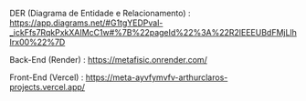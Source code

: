 DER (Diagrama de Entidade e Relacionamento) : 
https://app.diagrams.net/#G1tgYEDPval-_ickFfs7RqkPxkXAIMcC1w#%7B%22pageId%22%3A%22R2lEEEUBdFMjLlhIrx00%22%7D

Back-End (Render) :
https://metafisic.onrender.com/

Front-End (Vercel) :
https://meta-ayvfymvfv-arthurclaros-projects.vercel.app/
